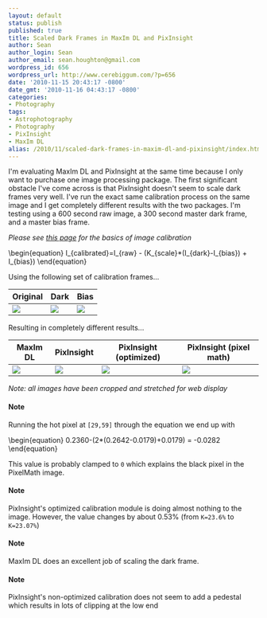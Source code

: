 ```yaml
---
layout: default
status: publish
published: true
title: Scaled Dark Frames in MaxIm DL and PixInsight
author: Sean
author_login: Sean
author_email: sean.houghton@gmail.com
wordpress_id: 656
wordpress_url: http://www.cerebiggum.com/?p=656
date: '2010-11-15 20:43:17 -0800'
date_gmt: '2010-11-16 04:43:17 -0800'
categories:
- Photography
tags:
- Astrophotography
- Photography
- PixInsight
- MaxIm DL
alias: /2010/11/scaled-dark-frames-in-maxim-dl-and-pixinsight/index.html
---
```

I'm evaluating MaxIm DL and PixInsight at the same time because I only want to purchase one image processing package.  The first significant obstacle I've come across is that PixInsight doesn't seem to scale dark frames very well.  I've run the exact same calibration process on the same image and I get completely different results with the two packages.  I'm testing using a 600 second raw image, a 300 second master dark frame, and a master bias frame.

*Please see [this page](http://www.astrophoto.net/calibration.htm) for the basics of image calibration*

<div>
\begin{equation}
   I_{calibrated}=I_{raw} - (K_{scale}*(I_{dark}-I_{bias}) + I_{bias})
\end{equation}
</div>

Using the following set of calibration frames...

| Original | Dark| Bias |
| --- | --- | --- |
| ![]({{site.url_root}}/media/2010/11/Original.png) | ![]({{site.url_root}}/media/2010/11/ST8300-Dark-300s-Bin1-15C.png) | ![]({{site.url_root}}/media/2010/11/ST8300-Bias-Bin1-15C.png) |

Resulting in completely different results...

| MaxIm DL | PixInsight| PixInsight (optimized) | PixInsight (pixel math) |
| --- | --- | --- | --- |
| ![]({{site.url_root}}/media/2010/11/MaximCalibrated.png) | ![]({{site.url_root}}/media/2010/11/PixInsightCalibratedNoOpt.png) | ![]({{site.url_root}}/media/2010/11/PixInsightCalibrated.png) | ![]({{site.url_root}}/media/2010/11/PixelMath.png) |

*Note: all images have been cropped and stretched for web display*


#### Note

Running the hot pixel at `[29,59]` through the equation we end up with

<div>
\begin{equation}
    0.2360-(2*(0.2642-0.0179)+0.0179) = -0.0282
\end{equation}
</div>

This value is probably clamped to `0` which explains the black pixel in the PixelMath image.

#### Note

PixInsight's optimized calibration module is doing almost nothing to the image.  However, the value changes by about 0.53% (from `K=23.6%` to `K=23.07%`)

#### Note

MaxIm DL does an excellent job of scaling the dark frame.

#### Note

PixInsight's non-optimized calibration does not seem to add a pedestal which results in lots of clipping at the low end